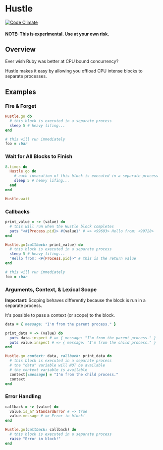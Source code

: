 # Hustle

[![Code Climate](https://codeclimate.com/github/hopsoft/hustle/badges/gpa.svg)](https://codeclimate.com/github/hopsoft/hustle)

#### NOTE: This is experimental. Use at your own risk.

## Overview

Ever wish Ruby was better at CPU bound concurrency?

Hustle makes it easy by allowing you offload CPU intense blocks to separate processes.

## Examples

### Fire & Forget

```ruby
Hustle.go do
  # this block is executed in a separate process
  sleep 5 # heavy lifing...
end

# this will run immediately
foo = :bar
```

### Wait for All Blocks to Finish

```ruby
8.times do
  Hustle.go do
    # each invocation of this block is executed in a separate process
    sleep 5 # heavy lifing...
  end
end

Hustle.wait
```

### Callbacks

```ruby
print_value = -> (value) do
  # this will run when the Hustle block completes
  puts "<#{Process.pid}> #{value}" # => <99693> Hello from: <99728>
end

Hustle.go(callback: print_value) do
  # this block is executed in a separate process
  sleep 5 # heavy lifing...
  "Hello from: <#{Process.pid}>" # this is the return value
end

# this will run immediately
foo = :bar
```

### Arguments, Context, & Lexical Scope

__Important__: Scoping behaves differently because the block is run in a separate process.

It's possible to pass a context (or scope) to the block.

```ruby
data = { message: "I'm from the parent process." }

print_data = -> (value) do
  puts data.inspect # => { message: "I'm from the parent process." }
  puts value.inspect # => { message: "I'm from the child process." }
end

Hustle.go context: data, callback: print_data do
  # this block is executed in a separate process
  # the "data" variable will NOT be available
  # the context variable is available
  context[:message] = "I'm from the child process."
  context
end
```

### Error Handling

```ruby
callback = -> (value) do
  value.is_a? StandardError # => true
  value.message # => Error in block!
end

Hustle.go(callback: callback) do
  # this block is executed in a separate process
  raise "Error in block!"
end
```
